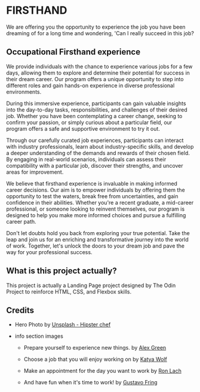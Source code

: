 # FIRSTHAND

We are offering you the opportunity to experience the job you have been dreaming of for a long time and wondering, 'Can I really succeed in this job?

## Occupational Firsthand experience

We provide individuals with the chance to experience various jobs for a few days, allowing them to explore and determine their potential for success in their dream career. Our program offers a unique opportunity to step into different roles and gain hands-on experience in diverse professional environments.

During this immersive experience, participants can gain valuable insights into the day-to-day tasks, responsibilities, and challenges of their desired job. Whether you have been contemplating a career change, seeking to confirm your passion, or simply curious about a particular field, our program offers a safe and supportive environment to try it out.

Through our carefully curated job experiences, participants can interact with industry professionals, learn about industry-specific skills, and develop a deeper understanding of the demands and rewards of their chosen field. By engaging in real-world scenarios, individuals can assess their compatibility with a particular job, discover their strengths, and uncover areas for improvement.

We believe that firsthand experience is invaluable in making informed career decisions. Our aim is to empower individuals by offering them the opportunity to test the waters, break free from uncertainties, and gain confidence in their abilities. Whether you're a recent graduate, a mid-career professional, or someone looking to reinvent themselves, our program is designed to help you make more informed choices and pursue a fulfilling career path.

Don't let doubts hold you back from exploring your true potential. Take the leap and join us for an enriching and transformative journey into the world of work. Together, let's unlock the doors to your dream job and pave the way for your professional success.

## What is this project actually?

This project is actually a Landing Page project designed by The Odin Project to reinforce HTML, CSS, and Flexbox skills.

## Credits

- Hero Photo by [Unsplash - Hipster chef](https://unsplash.com/photos/2Q8bo_6lu1Y)

- info section images

  - Prepare yourself to experience new things.
 by [Alex Green](https://www.pexels.com/photo/ethnic-psychologist-touching-black-depressed-clients-shoulder-5699491/)

  - Choose a job that you will enjoy working on by [Katya Wolf](https://www.pexels.com/photo/artistic-woman-doing-an-artwork-8716271/)

  - Make an appointment for the day you want to work by [Ron Lach](https://www.pexels.com/photo/person-holding-a-calendar-and-clipboard-8441265/)

  - And have fun when it's time to work! by [Gustavo Fring](https://www.pexels.com/photo/cheerful-craftswoman-painting-ceramic-cup-with-paintbrush-4241349/)
